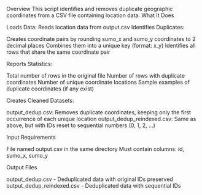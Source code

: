 Overview
This script identifies and removes duplicate geographic coordinates from a CSV file containing location data.
What It Does

Loads Data: Reads location data from output.csv
Identifies Duplicates:

Creates coordinate pairs by rounding sumo_x and sumo_y coordinates to 2 decimal places
Combines them into a unique key (format: x_y)
Identifies all rows that share the same coordinate pair


Reports Statistics:

Total number of rows in the original file
Number of rows with duplicate coordinates
Number of unique coordinate locations
Sample examples of duplicate coordinates (if any exist)


Creates Cleaned Datasets:

output_dedup.csv: Removes duplicate coordinates, keeping only the first occurrence of each unique location
output_dedup_reindexed.csv: Same as above, but with IDs reset to sequential numbers (0, 1, 2, ...)

Input Requirements

File named output.csv in the same directory
Must contain columns: id, sumo_x, sumo_y

Output Files

output_dedup.csv - Deduplicated data with original IDs preserved
output_dedup_reindexed.csv - Deduplicated data with sequential IDs
